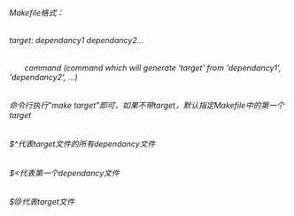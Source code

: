 ###### Makefile格式：
###### target: dependancy1 dependancy2...
###### 	&nbsp;&nbsp;&nbsp;&nbsp;&nbsp;&nbsp;&nbsp;command (command which will generate 'target' from 'dependancy1', 'dependancy2', ...)
###### 命令行执行"make target"即可，如果不带target，默认指定Makefile中的第一个target

###### $^代表target文件的所有dependancy文件
###### $<代表第一个dependancy文件
###### $@代表target文件
 

